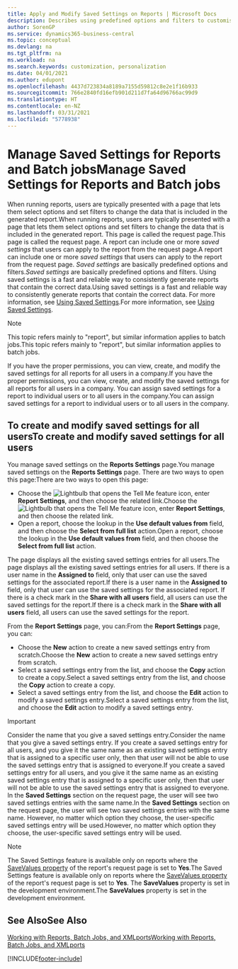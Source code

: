 ```yaml
---
title: Apply and Modify Saved Settings on Reports | Microsoft Docs
description: Describes using predefined options and filters to customise a report, and to generate the correct data.
author: SorenGP
ms.service: dynamics365-business-central
ms.topic: conceptual
ms.devlang: na
ms.tgt_pltfrm: na
ms.workload: na
ms.search.keywords: customization, personalization
ms.date: 04/01/2021
ms.author: edupont
ms.openlocfilehash: 4437d723834a8189a7155d59812c8e2e1f16b933
ms.sourcegitcommit: 766e2840fd16efb901d211d7fa64d96766ac99d9
ms.translationtype: HT
ms.contentlocale: en-NZ
ms.lasthandoff: 03/31/2021
ms.locfileid: "5778938"
---
```

# <a name="manage-saved-settings-for-reports-and-batch-jobs"></a><span data-ttu-id="cc261-103">Manage Saved Settings for Reports and Batch jobs</span><span class="sxs-lookup"><span data-stu-id="cc261-103">Manage Saved Settings for Reports and Batch jobs</span></span>
<span data-ttu-id="cc261-104">When running reports, users are typically presented with a page that lets them select options and set filters to change the data that is included in the generated report.</span><span class="sxs-lookup"><span data-stu-id="cc261-104">When running reports, users are typically presented with a page that lets them select options and set filters to change the data that is included in the generated report.</span></span> <span data-ttu-id="cc261-105">This page is called the request page.</span><span class="sxs-lookup"><span data-stu-id="cc261-105">This page is called the request page.</span></span> <span data-ttu-id="cc261-106">A report can include one or more *saved settings* that users can apply to the report from the request page.</span><span class="sxs-lookup"><span data-stu-id="cc261-106">A report can include one or more *saved settings* that users can apply to the report from the request page.</span></span> <span data-ttu-id="cc261-107">*Saved settings* are basically predefined options and filters.</span><span class="sxs-lookup"><span data-stu-id="cc261-107">*Saved settings* are basically predefined options and filters.</span></span> <span data-ttu-id="cc261-108">Using saved settings is a fast and reliable way to consistently generate reports that contain the correct data.</span><span class="sxs-lookup"><span data-stu-id="cc261-108">Using saved settings is a fast and reliable way to consistently generate reports that contain the correct data.</span></span> <span data-ttu-id="cc261-109">For more information, see [Using Saved Settings](ui-work-report.md#SavedSettings).</span><span class="sxs-lookup"><span data-stu-id="cc261-109">For more information, see [Using Saved Settings](ui-work-report.md#SavedSettings).</span></span>

> [!NOTE]
> <span data-ttu-id="cc261-110">This topic refers mainly to "report", but similar information applies to batch jobs.</span><span class="sxs-lookup"><span data-stu-id="cc261-110">This topic refers mainly to "report", but similar information applies to batch jobs.</span></span>

<span data-ttu-id="cc261-111">If you have the proper permissions, you can view, create, and modify the saved settings for all reports for all users in a company.</span><span class="sxs-lookup"><span data-stu-id="cc261-111">If you have the proper permissions, you can view, create, and modify the saved settings for all reports for all users in a company.</span></span> <span data-ttu-id="cc261-112">You can assign saved settings for a report to individual users or to all users in the company.</span><span class="sxs-lookup"><span data-stu-id="cc261-112">You can assign saved settings for a report to individual users or to all users in the company.</span></span>

<!--
## Apply saved settings to a report
1. Open the report.

   The request page appears.    
2. In the **Saved Settings** section of the page, set the **Name** field  to the saved settings that you want to use.

   The **Saved Settings** section only appears if the report has been run before or if there are existing saved settings entries. The saved settings entry called **Last used options and filters** is always available. These settings are the option and filter values that were used the last time you ran the report.

-->

## <a name="to-create-and-modify-saved-settings-for-all-users"></a><span data-ttu-id="cc261-113">To create and modify saved settings for all users</span><span class="sxs-lookup"><span data-stu-id="cc261-113">To create and modify saved settings for all users</span></span>
<span data-ttu-id="cc261-114">You manage saved settings on the **Reports Settings** page.</span><span class="sxs-lookup"><span data-stu-id="cc261-114">You manage saved settings on the **Reports Settings** page.</span></span> <span data-ttu-id="cc261-115">There are two ways to open this page:</span><span class="sxs-lookup"><span data-stu-id="cc261-115">There are two ways to open this page:</span></span>
-   <span data-ttu-id="cc261-116">Choose the ![Lightbulb that opens the Tell Me feature](media/ui-search/search_small.png "Tell me what you want to do") icon, enter **Report Settings**, and then choose the related link.</span><span class="sxs-lookup"><span data-stu-id="cc261-116">Choose the ![Lightbulb that opens the Tell Me feature](media/ui-search/search_small.png "Tell me what you want to do") icon, enter **Report Settings**, and then choose the related link.</span></span>
-   <span data-ttu-id="cc261-117">Open a report, choose the lookup in the **Use default values from** field, and then choose the **Select from full list** action.</span><span class="sxs-lookup"><span data-stu-id="cc261-117">Open a report, choose the lookup in the **Use default values from** field, and then choose the **Select from full list** action.</span></span>

<span data-ttu-id="cc261-118">The page displays all the existing saved settings entries for all users.</span><span class="sxs-lookup"><span data-stu-id="cc261-118">The page displays all the existing saved settings entries for all users.</span></span> <span data-ttu-id="cc261-119">If there is a user name in the **Assigned to** field, only that user can use the saved settings for the associated report.</span><span class="sxs-lookup"><span data-stu-id="cc261-119">If there is a user name in the **Assigned to** field, only that user can use the saved settings for the associated report.</span></span> <span data-ttu-id="cc261-120">If there is a check mark in the **Share with all users** field, all users can use the saved settings for the report.</span><span class="sxs-lookup"><span data-stu-id="cc261-120">If there is a check mark in the **Share with all users** field, all users can use the saved settings for the report.</span></span>

<span data-ttu-id="cc261-121">From the **Report Settings** page, you can:</span><span class="sxs-lookup"><span data-stu-id="cc261-121">From the **Report Settings** page, you can:</span></span>
-   <span data-ttu-id="cc261-122">Choose the **New** action to create a new saved settings entry from scratch.</span><span class="sxs-lookup"><span data-stu-id="cc261-122">Choose the **New** action to create a new saved settings entry from scratch.</span></span>
-   <span data-ttu-id="cc261-123">Select a saved settings entry from the list, and choose the **Copy** action to create a copy.</span><span class="sxs-lookup"><span data-stu-id="cc261-123">Select a saved settings entry from the list, and choose the **Copy** action to create a copy.</span></span>
-   <span data-ttu-id="cc261-124">Select a saved settings entry from the list, and choose the **Edit** action to modify a saved settings entry.</span><span class="sxs-lookup"><span data-stu-id="cc261-124">Select a saved settings entry from the list, and choose the **Edit** action to modify a saved settings entry.</span></span>

> [!Important]
> <span data-ttu-id="cc261-125">Consider the name that you give a saved settings entry.</span><span class="sxs-lookup"><span data-stu-id="cc261-125">Consider the name that you give a saved settings entry.</span></span> <span data-ttu-id="cc261-126">If you create a saved settings entry for all users, and you give it the same name as an existing saved settings entry that is assigned to a specific user only, then that user will not be able to use the saved settings entry that is assigned to everyone.</span><span class="sxs-lookup"><span data-stu-id="cc261-126">If you create a saved settings entry for all users, and you give it the same name as an existing saved settings entry that is assigned to a specific user only, then that user will not be able to use the saved settings entry that is assigned to everyone.</span></span>  <span data-ttu-id="cc261-127">In the **Saved Settings** section on the request page, the user will see two saved settings entries with the same name.</span><span class="sxs-lookup"><span data-stu-id="cc261-127">In the **Saved Settings** section on the request page, the user will see two saved settings entries with the same name.</span></span> <span data-ttu-id="cc261-128">However, no matter which option they choose, the user-specific saved settings entry will be used.</span><span class="sxs-lookup"><span data-stu-id="cc261-128">However, no matter which option they choose, the user-specific saved settings entry will be used.</span></span>

> [!NOTE]
> <span data-ttu-id="cc261-129">The Saved Settings feature is available only on reports where the [SaveValues property](/dynamics365/business-central/dev-itpro/developer/properties/devenv-savevalues-property) of the report's request page is set to **Yes**.</span><span class="sxs-lookup"><span data-stu-id="cc261-129">The Saved Settings feature is available only on reports where the [SaveValues property](/dynamics365/business-central/dev-itpro/developer/properties/devenv-savevalues-property) of the report's request page is set to **Yes**.</span></span> <span data-ttu-id="cc261-130">The **SaveValues** property is set in the development environment.</span><span class="sxs-lookup"><span data-stu-id="cc261-130">The **SaveValues** property is set in the development environment.</span></span>  

## <a name="see-also"></a><span data-ttu-id="cc261-131">See Also</span><span class="sxs-lookup"><span data-stu-id="cc261-131">See Also</span></span>
[<span data-ttu-id="cc261-132">Working with Reports, Batch Jobs, and XMLports</span><span class="sxs-lookup"><span data-stu-id="cc261-132">Working with Reports, Batch Jobs, and XMLports</span></span>](ui-work-report.md)  


[!INCLUDE[footer-include](includes/footer-banner.md)]